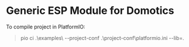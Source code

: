 # Generic ESP Module for Domotics

To compile project in PlatformIO:

> pio ci .\examples\ --project-conf .\project-conf\platformio.ini --lib=.
